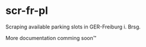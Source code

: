 # scr-fr-pl
Scraping available parking slots in GER-Freiburg i. Brsg.

More documentation comming soon™
